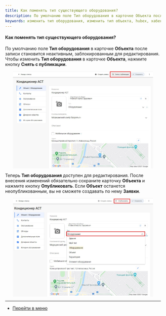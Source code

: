 ```yaml
---
title: Как поменять тип существующего оборудования?
description: По умолчанию поле Тип оборудования в карточке Объекта после записи становится неактивным, заблокированным для редактирования. Чтобы изменить Тип оборудования карточке Объекта, нажмите кнопку Снять с публикации. Затем измените Тип оборудования. После внесения изменений обязательно сохраните карточку Объекта и нажмите кнопку  Опубликовать.
keywords: изменить тип оборудования, изменить тип объекта, hubex, хабекс, хубекс, хабикс
---
```


#### Как поменять тип существующего оборудования?
<html>
<meta charset="utf-8">
</html>
<body>
<p>По умолчанию поле <Strong>Тип оборудования</Strong> в карточке <Strong>Объекта</Strong> после записи становится неактивным, заблокированным для
    редактирования. Чтобы изменить <Strong>Тип оборудования</Strong> в карточке <Strong>Объекта</Strong>, нажмите кнопку <Strong>Снять с
    публикации</Strong>. </p>
<div>
    <img style="margin: 0 auto; display: block; max-width: 90%;"
         src="/attachments/images/FAQ/USER/ChangeOfObjectType/ChangeOfObjectType.jpg"/>
</div>

<p>Теперь <Strong>Тип оборудования</Strong> доступен для редактирования. После внесения изменений обязательно сохраните карточку <Strong>Объекта</Strong>
    и нажмите кнопку <Strong>Опубликовать</Strong>. Если <Strong>Объект</Strong> останется неопубликованным, вы не сможете создавать по нему <Strong>Заявки</Strong>.</p>

<div>
    <img style="margin: 0 auto; display: block; max-width: 90%;"
         src="/attachments/images/FAQ/USER/ChangeOfObjectType/ChangeOfObjectType2.jpg"/>
</div>
</body>

___
- [Перейти в меню](http://wiki.hubex.ru)
